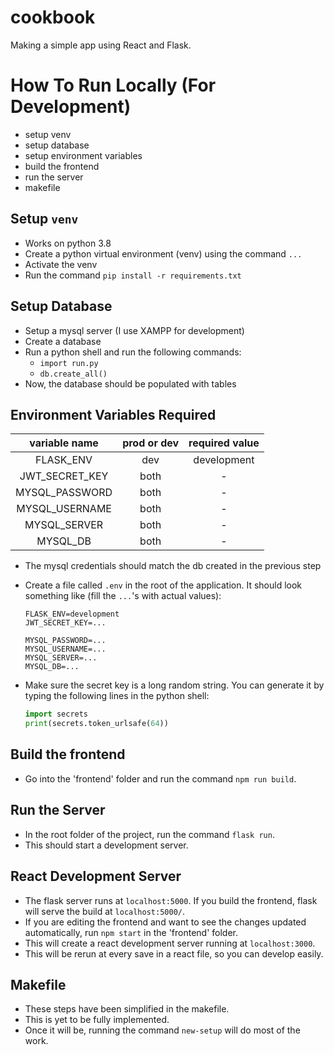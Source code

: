 # cookbook

Making a simple app using React and Flask.

# How To Run Locally (For Development)

-   setup venv
-   setup database
-   setup environment variables
-   build the frontend
-   run the server
-   makefile

## Setup `venv`
- Works on python 3.8
-   Create a python virtual environment (venv) using the command `...`
-   Activate the venv
-   Run the command `pip install -r requirements.txt`

## Setup Database

-   Setup a mysql server (I use XAMPP for development)
-   Create a database
-   Run a python shell and run the following commands:
    -   `import run.py`
    -   `db.create_all()`
-   Now, the database should be populated with tables

## Environment Variables Required

| variable name  | prod or dev | required value |
| :------------: | :---------: | :------------: |
|   FLASK_ENV    |     dev     |  development   |
| JWT_SECRET_KEY |    both     |       -        |
| MYSQL_PASSWORD |    both     |       -        |
| MYSQL_USERNAME |    both     |       -        |
|  MYSQL_SERVER  |    both     |       -        |
|    MYSQL_DB    |    both     |       -        |

-   The mysql credentials should match the db created in the previous step
-   Create a file called `.env` in the root of the application. It should look something like (fill the `...`'s with actual values):

    ```
    FLASK_ENV=development
    JWT_SECRET_KEY=...

    MYSQL_PASSWORD=...
    MYSQL_USERNAME=...
    MYSQL_SERVER=...
    MYSQL_DB=...
    ```

-   Make sure the secret key is a long random string. You can generate it by typing the following lines in the python shell:
    ```python
    import secrets
    print(secrets.token_urlsafe(64))
    ```

## Build the frontend

-   Go into the 'frontend' folder and run the command `npm run build`.

## Run the Server

-   In the root folder of the project, run the command `flask run`.
-   This should start a development server.

## React Development Server

-   The flask server runs at `localhost:5000`. If you build the frontend, flask will serve the build at `localhost:5000/`.
-   If you are editing the frontend and want to see the changes updated automatically, run `npm start` in the 'frontend' folder.
-   This will create a react development server running at `localhost:3000`.
-   This will be rerun at every save in a react file, so you can develop easily.

## Makefile

-   These steps have been simplified in the makefile.
-   This is yet to be fully implemented.
-   Once it will be, running the command `new-setup` will do most of the work.

